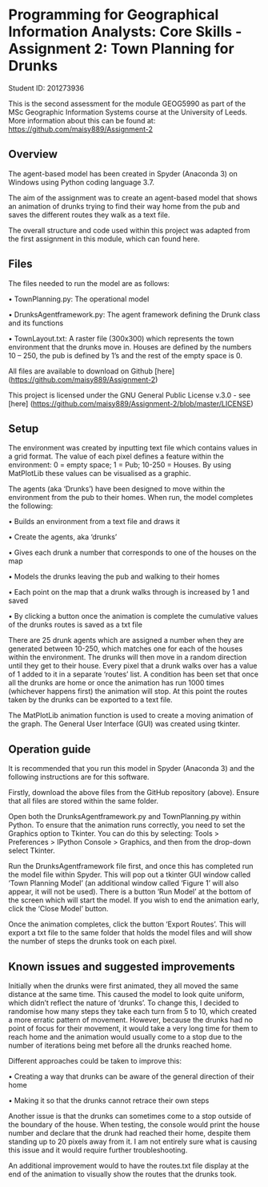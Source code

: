 # Programming for Geographical Information Analysts: Core Skills - Assignment 2: Town Planning for Drunks

Student ID: 201273936

This is the second assessment for the module GEOG5990 as part of the MSc Geographic Information Systems course at the University of Leeds. 
More information about this can be found at: https://github.com/maisy889/Assignment-2 

## Overview
The agent-based model has been created in Spyder (Anaconda 3) on Windows using Python coding language 3.7.

The aim of the assignment was to create an agent-based model that shows an animation of drunks trying to find their way home from the pub and saves the different routes they walk as a text file.

The overall structure and code used within this project was adapted from the first assignment in this module, which can found here.  

## Files

The files needed to run the model are as follows:

•	TownPlanning.py: The operational model 

•	DrunksAgentframework.py: The agent framework defining the Drunk class and its functions

•	TownLayout.txt: A raster file (300x300) which represents the town environment that the drunks move in. Houses are defined by the numbers 10 – 250, the pub is defined by 1’s and the rest of the empty space is 0. 

All files are available to download on Github [here] (https://github.com/maisy889/Assignment-2)

This project is licensed under the GNU General Public License v.3.0 - see [here] (https://github.com/maisy889/Assignment-2/blob/master/LICENSE)

## Setup

The environment was created by inputting text file which contains values in a grid format. The value of each pixel defines a feature within the environment: 0 = empty space; 1 = Pub; 10-250 = Houses. By using MatPlotLib these values can be visualised as a graphic.

The agents (aka ‘Drunks’) have been designed to move within the environment from the pub to their homes. When run, the model completes the following:

•	Builds an environment from a text file and draws it 

•	Create the agents, aka ‘drunks’

•	Gives each drunk a number that corresponds to one of the houses on the map

•	Models the drunks leaving the pub and walking to their homes

•	Each point on the map that a drunk walks through is increased by 1 and saved 

•	By clicking a button once the animation is complete the cumulative values of the drunks routes is saved as a txt file

There are 25 drunk agents which are assigned a number when they are generated between 10-250, which matches one for each of the houses within the environment. The drunks will then move in a random direction until they get to their house. Every pixel that a drunk walks over has a value of 1 added to it in a separate ‘routes’ list.
A condition has been set that once all the drunks are home or once the animation has run 1000 times (whichever happens first) the animation will stop. At this point the routes taken by the drunks can be exported to a text file. 

The MatPlotLib animation function is used to create a moving animation of the graph.
The General User Interface (GUI) was created using tkinter. 

## Operation guide

It is recommended that you run this model in Spyder (Anaconda 3) and the following instructions are for this software. 

Firstly, download the above files from the GitHub repository (above). Ensure that all files are stored within the same folder.
 
Open both the DrunksAgentframework.py and TownPlanning.py within Python. To ensure that the animation runs correctly, you need to set the Graphics option to Tkinter. You can do this by selecting: Tools > Preferences > IPython Console > Graphics, and then from the drop-down select Tkinter.

Run the DrunksAgentframework file first, and once this has completed run the model file within Spyder. This will pop out a tkinter GUI window called ‘Town Planning Model’ (an additional window called ‘Figure 1’ will also appear, it will not be used). There is a button ‘Run Model’ at the bottom of the screen which will start the model. If you wish to end the animation early, click the ‘Close Model’ button.

Once the animation completes, click the button ‘Export Routes’. This will export a txt file to the same folder that holds the model files and will show the number of steps the drunks took on each pixel. 

## Known issues and suggested improvements

Initially when the drunks were first animated, they all moved the same distance at the same time. This caused the model to look quite uniform, which didn’t reflect the nature of ‘drunks’. To change this, I decided to randomise how many steps they take each turn from 5 to 10, which created a more erratic pattern of movement. However, because the drunks had no point of focus for their movement, it would take a very long time for them to reach home and the animation would usually come to a stop due to the number of iterations being met before all the drunks reached home.

Different approaches could be taken to improve this:

•	Creating a way that drunks can be aware of the general direction of their home 

•	Making it so that the drunks cannot retrace their own steps

Another issue is that the drunks can sometimes come to a stop outside of the boundary of the house. When testing, the console would print the house number and declare that the drunk had reached their home, despite them standing up to 20 pixels away from it. I am not entirely sure what is causing this issue and it would require further troubleshooting. 

An additional improvement would to have the routes.txt file display at the end of the animation to visually show the routes that the drunks took.

